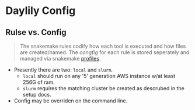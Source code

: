 # Daylily Config

## Rulse vs. Config
  > The snakemake rules codify how each tool is executed and how files are created/named.  The *congfig* for each rule is stored seperately and managed via snakemake [profiles](https://snakemake.readthedocs.io/en/stable/executing/cli.html#profiles). 
  - Presently there are two: `local` and `slurm`. 
    - `local` should run on any '5' generation AWS instance w/at least 256G of ram. 
    - `slurm` requires the matching cluster be created as descrubed in the setup docs.
  - Config may be overriden on the command line.

